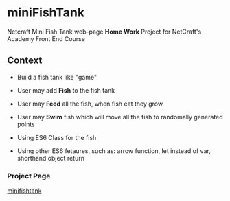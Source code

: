 # miniFishTank

Netcraft Mini Fish Tank web-page **Home Work** Project for NetCraft's Academy Front End Course

## Context

* Build a fish tank like "game"
* User may add **Fish** to the fish tank
* User may **Feed** all the fish, when fish eat they grow
* User may **Swim** fish which will move all the fish to randomally
  generated points

* Using ES6 Class for the fish
* Using other ES6 fetaures, such as: arrow function, let instead of var, shorthand object return

### Project Page

[minifishtank](https://just2netcraft.github.io/miniFishTank/)
